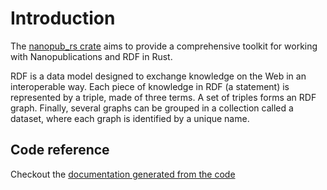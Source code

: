 # Introduction

The [nanopub_rs crate](https://crates.io/crates/sophia) aims to provide a comprehensive toolkit for working with Nanopublications and RDF in Rust.

RDF is a data model designed to exchange knowledge on the Web in an interoperable way. Each piece of knowledge in RDF (a statement) is represented by a triple, made of three terms. A set of triples forms an RDF graph. Finally, several graphs can be grouped in a collection called a dataset, where each graph is identified by a unique name.

## Code reference

Checkout the [documentation generated from the code](/nanopub-rs/doc/nanopub_rs)